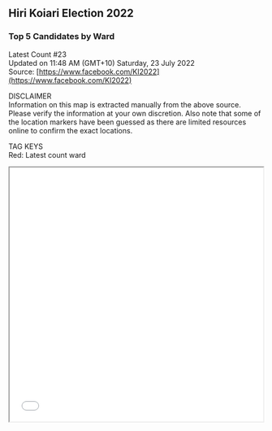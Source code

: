## Hiri Koiari Election 2022
### Top 5 Candidates by Ward
Latest Count #23 <br>
Updated on 11:48 AM (GMT+10) Saturday, 23 July 2022 <br>
Source: [https://www.facebook.com/KI2022](https://www.facebook.com/KI2022)

DISCLAIMER<br>
Information on this map is extracted manually from the above source. Please verify the information at your own discretion. Also note that some of the location markers have been guessed as there are limited resources online to confirm the exact locations.<br>

TAG KEYS<br>
Red: Latest count ward <br>

<iframe src="HiriKoiariMap.html" height="500" width="500"></iframe>
<br>

